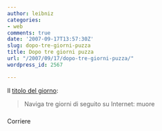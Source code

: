 ```yaml
---
author: leibniz
categories:
- web
comments: true
date: '2007-09-17T13:57:30Z'
slug: dopo-tre-giorni-puzza
title: Dopo tre giorni puzza
url: "/2007/09/17/dopo-tre-giorni-puzza/"
wordpress_id: 2567

---
```

Il [titolo del giorno](http://www.corriere.it/Primo_Piano/Cronache/2007/09_Settembre/17/internet_giochi_morto_cina.shtml):


> Naviga tre giorni di seguito su Internet: muore  





### 
Corriere
